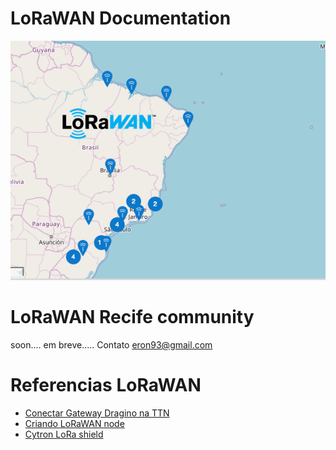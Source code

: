 # LoRaWAN Documentation

![alt tag](https://github.com/eron93br/lorawan/blob/master/rpi-gtw/cobertura-lorawan-brasil.png)

# LoRaWAN Recife community

soon.... em breve.....
Contato eron93@gmail.com 

# Referencias LoRaWAN

- [Conectar Gateway Dragino na TTN](http://wiki.dragino.com/index.php?title=Connect_to_TTN)
- [Criando LoRaWAN node](https://tutorial.cytron.io/2017/09/15/lesson-1-build-simple-arduino-lora-node-10-minutes/)
- [Cytron LoRa shield](https://www.cytron.io/p-shield-lora-rfm?_ga=2.106107146.841538676.1522541014-368293828.1522541014)
